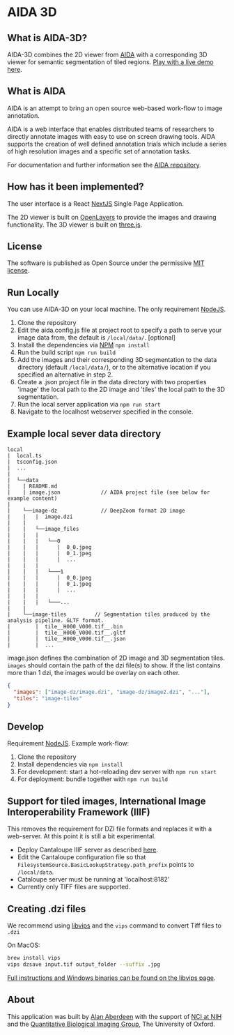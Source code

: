 # AIDA 3D

## What is AIDA-3D?

AIDA-3D combines the 2D viewer from [AIDA](https://github.com/alanaberdeen/AIDA) with a corresponding 3D viewer for semantic segmentation of tiled regions. [Play with a live demo here](http://141.147.64.20:3000/).

## What is AIDA

AIDA is an attempt to bring an open source web-based work-flow to image annotation.

AIDA is a web interface that enables distributed teams of researchers to directly annotate images with easy to use on screen drawing tools. AIDA supports the creation of well defined annotation trials which include a series of high resolution images and a specific set of annotation tasks.

For documentation and further information see the [AIDA repository](https://github.com/alanaberdeen/AIDA).

## How has it been implemented?

The user interface is a React [NextJS](https://nextjs.org/) Single Page Application.

The 2D viewer is built on [OpenLayers](https://openlayers.org/) to provide the images and drawing functionality. The 3D viewer is built on [three.js](https://threejs.org/).

## License

The software is published as Open Source under the permissive [MIT license](https://github.com/alanaberdeen/AIDA/blob/master/LICENSE).

## Run Locally

You can use AIDA-3D on your local machine. The only requirement [NodeJS](https://nodejs.org/en/).

1. Clone the repository
2. Edit the aida.config.js file at project root to specify a path to serve your image data from, the default is `/local/data/`. [optional]
3. Install the dependencies via [NPM](https://www.npmjs.com/) `npm install`
4. Run the build script `npm run build`
5. Add the images and their corresponding 3D segmentation to the data directory (default `/local/data/`), or to the alternative location if you specified an alternative in step 2.
6. Create a .json project file in the data directory with two properties 'image' the local path to the 2D image and 'tiles' the local path to the 3D segmentation.
7. Run the local server application via `npm run start`
8. Navigate to the localhost webserver specified in the console.

## Example local sever data directory

```text
local
|  local.ts
|  tsconfig.json
|  ...
|
|  └──data
|    | README.md
|    | image.json             // AIDA project file (see below for example content)
|    
|    └──image-dz              // DeepZoom format 2D image
|    |   |  image.dzi
|    |   
|    |   └──image_files
|    |   |   
|    |   |   └──0
|    |   |      |  0_0.jpeg
|    |   |      |  0_1.jpeg
|    |   |      |  ...
|    |   |
|    |   |   └───1
|    |   |      |  0_0.jpeg
|    |   |      |  0_1.jpeg
|    |   |      |  ...
|    |   |
|    |   |   └───...  
|    |   
|    └──image-tiles         // Segmentation tiles produced by the analysis pipeline. GLTF format.
|        |  tile__H000_V000.tif__.bin
|        |  tile__H000_V000.tif__.gltf
|        |  tile__H000_V000.tif__.json
|        |  ...
```

image.json defines the combination of 2D image and 3D segmentation tiles.
`images` should contain the path of the dzi file(s) to show. If the list contains more than 1 dzi, the images would be overlay on each other.

```json
{
  "images": ["image-dz/image.dzi", "image-dz/image2.dzi", "..."],
  "tiles": "image-tiles"
}
```

## Develop

Requirement [NodeJS](https://nodejs.org/en/).
Example work-flow:

1. Clone the repository
2. Install dependencies via `npm install`
3. For development: start a hot-reloading dev server with `npm run start`
4. For deployment: bundle together with `npm run build`

## Support for tiled images, International Image Interoperability Framework (IIIF)

This removes the requirement for DZI file formats and replaces it with a web-server. At this point it is still a bit experimental.

- Deploy Cantaloupe IIIF server as described [here](https://cantaloupe-project.github.io/).
- Edit the Cantaloupe configuration file so that `FilesystemSource.BasicLookupStrategy.path_prefix` points to `/local/data`.
- Cataloupe server must be running at 'localhost:8182'
- Currently only TIFF files are supported.

## Creating .dzi files

We recommend using [libvips](https://github.com/libvips/libvips) and the `vips` command to convert Tiff files to `.dzi`

On MacOS:

```bash
brew install vips
vips dzsave input.tif output_folder --suffix .jpg
```

[Full instructions and Windows binaries can be found on the libvips page](https://github.com/libvips/libvips?tab=readme-ov-file#install). 

## About

This application was built by [Alan Aberdeen](https://github.com/alanaberdeen) with the support of [NCI at NIH](https://www.nih.gov/about-nih/what-we-do/nih-almanac/national-cancer-institute-nci) and the [Quantitative Biological Imaging Group](http://www.ludwig.ox.ac.uk/jens-rittscher-group-page), The University of Oxford.
